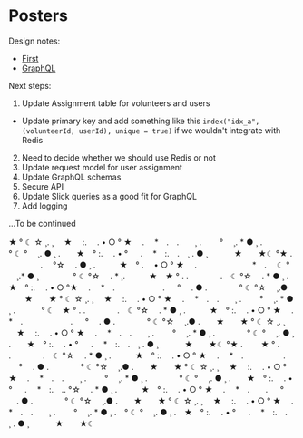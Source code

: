 # Posters
Design notes:
 - [First](https://github.com/artkostm/posters/blob/master/FIRST_DN.md)
 - [GraphQL](https://github.com/artkostm/posters/blob/master/GRAPHQL.md)
 
Next steps:

1) Update Assignment table for volunteers and users

- Update primary key and add something like this `index("idx_a", (volunteerId, userId), unique = true)` if we wouldn't integrate with Redis

2) Need to decide whether we should use Redis or not
3) Update request model for user assignment
4) Update GraphQL schemas
5) Secure API
6) Update Slick queries as a good fit for GraphQL
7) Add logging

...To be continued

★ ° ☾ ☆ ¸. ¸ 　★　 :.　 . • ○ ° ★　 .　 *　.　.　　¸ .　　 ° 　¸. * ● ¸ .　　　　° ☾ ° 　¸. ● ¸ .　　★　° :.　 . • ° 　 .　 *　:.　.　¸ . ● ¸ 　　　★　　★☾ °★ . 　　　　.　 °☆ 　. ● ¸ .　　　★　° .　 • ○ ° ★　 .　　　　　　　*　.　 ☾ ° 　¸.* ● ¸ 　　　　° ☾ °☆ 　. * ¸.　　　★　★ ° . .　　　　.　☾ °☆ 　. * ● ¸ .　　　★　° :.　 . • ○ °★　 .　 *　.　　　　　　. 　 ° 　. ● .　　　　° ☾ °☆ 　¸.● 　　★　　★ ° ☾ ☆ ¸. ¸ 　★　 :.　 . • ○ ° ★　 .　 *　.　.　　¸ .　　 ° 　¸. * ● ¸ . 　　　° ☾　★ ° . .　　　　.　☾ °☆ 　. * ● ¸ .　　　★　° :.　 . • ○ ° ★　 .　 *　.　　　　　　. 　 ° 　. ● .　　　　° ☾ °☆ 　¸.● .　　★　　★ ° ☾ ☆ ¸. ¸ 　★　 :.　 . • ○ ° ★　 .　 *　.　.　　¸ .　　 ° 　¸. * ● ¸ .　　　　° ☾ ° 　¸. ● ¸ .　　★　° :.　 . • ° 　 .　 *　:.　.　¸ . ● ¸ 　　　★　　★☾ °★ . 　　★ ° . .　　　　.　☾ °☆ 　. * ● ¸ .　　　★　° :.　 . • ○ ° ★　 .　 *　.　　　　　. 　 ° 　. ● .　　　　° ☾ °☆ 　¸.● .　　★　　★ ° ☾ ☆ ¸. ¸ 　★　 :.　 . • ○ ° ★　 .　 *　.　.　　¸ .　　 ° 　¸. * ● ¸ .　　　　° ☾ ° 　¸. ● ¸ .　　★　° :.　 . • ° 　 .　 *　:.　.. °☆ 　. * ● ¸ .　　　★　° :.　 . • ○ ° ★　 .　 *　.　　. 　 ° 　. ● .　　　　° ☾ °☆ 　¸.● .　　★　　★ ° ☾ ☆ ¸. ¸ 　★　 :.　 . • ○ ° ★　 .　 *　.　.　　¸ .　　 ° 　¸. * ● ¸ .　° ☾ ° 　¸. ● ¸ .　★　° :.　 . • ° 　 .　 *　:.　.　¸ . ● ¸ 　　　★　　★☾
